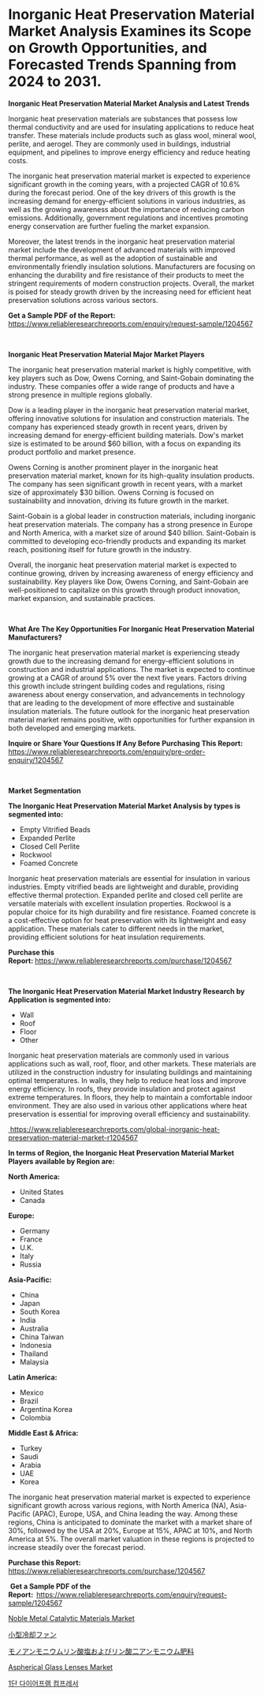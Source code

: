 <p><h1>Inorganic Heat Preservation Material Market Analysis Examines its Scope on Growth Opportunities, and Forecasted Trends Spanning from 2024 to 2031.</h1></p><p><strong>Inorganic Heat Preservation Material Market Analysis and Latest Trends</strong></p>
<p><p>Inorganic heat preservation materials are substances that possess low thermal conductivity and are used for insulating applications to reduce heat transfer. These materials include products such as glass wool, mineral wool, perlite, and aerogel. They are commonly used in buildings, industrial equipment, and pipelines to improve energy efficiency and reduce heating costs.</p><p>The inorganic heat preservation material market is expected to experience significant growth in the coming years, with a projected CAGR of 10.6% during the forecast period. One of the key drivers of this growth is the increasing demand for energy-efficient solutions in various industries, as well as the growing awareness about the importance of reducing carbon emissions. Additionally, government regulations and incentives promoting energy conservation are further fueling the market expansion.</p><p>Moreover, the latest trends in the inorganic heat preservation material market include the development of advanced materials with improved thermal performance, as well as the adoption of sustainable and environmentally friendly insulation solutions. Manufacturers are focusing on enhancing the durability and fire resistance of their products to meet the stringent requirements of modern construction projects. Overall, the market is poised for steady growth driven by the increasing need for efficient heat preservation solutions across various sectors.</p></p>
<p><strong>Get a Sample PDF of the Report:&nbsp;</strong> <a href="https://www.reliableresearchreports.com/enquiry/request-sample/1204567">https://www.reliableresearchreports.com/enquiry/request-sample/1204567</a></p>
<p>&nbsp;</p>
<p><strong>Inorganic Heat Preservation Material Major Market Players</strong></p>
<p><p>The inorganic heat preservation material market is highly competitive, with key players such as Dow, Owens Corning, and Saint-Gobain dominating the industry. These companies offer a wide range of products and have a strong presence in multiple regions globally.</p><p>Dow is a leading player in the inorganic heat preservation material market, offering innovative solutions for insulation and construction materials. The company has experienced steady growth in recent years, driven by increasing demand for energy-efficient building materials. Dow's market size is estimated to be around $60 billion, with a focus on expanding its product portfolio and market presence.</p><p>Owens Corning is another prominent player in the inorganic heat preservation material market, known for its high-quality insulation products. The company has seen significant growth in recent years, with a market size of approximately $30 billion. Owens Corning is focused on sustainability and innovation, driving its future growth in the market.</p><p>Saint-Gobain is a global leader in construction materials, including inorganic heat preservation materials. The company has a strong presence in Europe and North America, with a market size of around $40 billion. Saint-Gobain is committed to developing eco-friendly products and expanding its market reach, positioning itself for future growth in the industry.</p><p>Overall, the inorganic heat preservation material market is expected to continue growing, driven by increasing awareness of energy efficiency and sustainability. Key players like Dow, Owens Corning, and Saint-Gobain are well-positioned to capitalize on this growth through product innovation, market expansion, and sustainable practices.</p></p>
<p>&nbsp;</p>
<p><strong>What Are The Key Opportunities For Inorganic Heat Preservation Material Manufacturers?</strong></p>
<p><p>The inorganic heat preservation material market is experiencing steady growth due to the increasing demand for energy-efficient solutions in construction and industrial applications. The market is expected to continue growing at a CAGR of around 5% over the next five years. Factors driving this growth include stringent building codes and regulations, rising awareness about energy conservation, and advancements in technology that are leading to the development of more effective and sustainable insulation materials. The future outlook for the inorganic heat preservation material market remains positive, with opportunities for further expansion in both developed and emerging markets.</p></p>
<p><strong>Inquire or Share Your Questions If Any Before Purchasing This Report:</strong> <a href="https://www.reliableresearchreports.com/enquiry/pre-order-enquiry/1204567">https://www.reliableresearchreports.com/enquiry/pre-order-enquiry/1204567</a></p>
<p>&nbsp;</p>
<p><strong>Market Segmentation</strong></p>
<p><strong>The Inorganic Heat Preservation Material Market Analysis by types is segmented into:</strong></p>
<p><ul><li>Empty Vitrified Beads</li><li>Expanded Perlite</li><li>Closed Cell Perlite</li><li>Rockwool</li><li>Foamed Concrete</li></ul></p>
<p><p>Inorganic heat preservation materials are essential for insulation in various industries. Empty vitrified beads are lightweight and durable, providing effective thermal protection. Expanded perlite and closed cell perlite are versatile materials with excellent insulation properties. Rockwool is a popular choice for its high durability and fire resistance. Foamed concrete is a cost-effective option for heat preservation with its lightweight and easy application. These materials cater to different needs in the market, providing efficient solutions for heat insulation requirements.</p></p>
<p><strong>Purchase this Report:&nbsp;</strong><a href="https://www.reliableresearchreports.com/purchase/1204567">https://www.reliableresearchreports.com/purchase/1204567</a></p>
<p>&nbsp;</p>
<p><strong>The Inorganic Heat Preservation Material Market Industry Research by Application is segmented into:</strong></p>
<p><ul><li>Wall</li><li>Roof</li><li>Floor</li><li>Other</li></ul></p>
<p><p>Inorganic heat preservation materials are commonly used in various applications such as wall, roof, floor, and other markets. These materials are utilized in the construction industry for insulating buildings and maintaining optimal temperatures. In walls, they help to reduce heat loss and improve energy efficiency. In roofs, they provide insulation and protect against extreme temperatures. In floors, they help to maintain a comfortable indoor environment. They are also used in various other applications where heat preservation is essential for improving overall efficiency and sustainability.</p></p>
<p><a href="https://www.reliableresearchreports.com/global-inorganic-heat-preservation-material-market-r1204567">&nbsp;https://www.reliableresearchreports.com/global-inorganic-heat-preservation-material-market-r1204567</a></p>
<p><strong>In terms of Region, the Inorganic Heat Preservation Material Market Players available by Region are:</strong></p>
<p>
    <p> <strong> North America: </strong>
        <ul>
            <li>United States</li>
            <li>Canada</li>
        </ul>
        </p> 
    <p> <strong> Europe: </strong>
        <ul>
            <li>Germany</li>
            <li>France</li>
            <li>U.K.</li>
            <li>Italy</li>
            <li>Russia</li>
        </ul>
        </p> 
    <p> <strong> Asia-Pacific: </strong>
        <ul>
            <li>China</li>
            <li>Japan</li>
            <li>South Korea</li>
            <li>India</li>
            <li>Australia</li>
            <li>China Taiwan</li>
            <li>Indonesia</li>
            <li>Thailand</li>
            <li>Malaysia</li>
        </ul>
        </p> 
    <p> <strong> Latin America: </strong>
        <ul>
            <li>Mexico</li>
            <li>Brazil</li>
            <li>Argentina Korea</li>
            <li>Colombia</li>
        </ul>
        </p> 
    <p> <strong> Middle East & Africa: </strong>
        <ul>
            <li>Turkey</li>
            <li>Saudi</li>
            <li>Arabia</li>
            <li>UAE</li>
            <li>Korea</li>
        </ul>
    </p>
    </p>
<p><p>The inorganic heat preservation material market is expected to experience significant growth across various regions, with North America (NA), Asia-Pacific (APAC), Europe, USA, and China leading the way. Among these regions, China is anticipated to dominate the market with a market share of 30%, followed by the USA at 20%, Europe at 15%, APAC at 10%, and North America at 5%. The overall market valuation in these regions is projected to increase steadily over the forecast period.</p></p>
<p><strong>Purchase this Report: </strong><a href="https://www.reliableresearchreports.com/purchase/1204567">https://www.reliableresearchreports.com/purchase/1204567</a></p>
<p>&nbsp;<strong>Get a Sample PDF of the Report:&nbsp;&nbsp;</strong><a href="https://www.reliableresearchreports.com/enquiry/request-sample/1204567">https://www.reliableresearchreports.com/enquiry/request-sample/1204567</a></p>
<p><strong></strong></p>
<p><p><a href="https://github.com/JuliaFadel1922/Market-Research-Report-List-1/blob/main/noble-metal-catalytic-materials-market.md">Noble Metal Catalytic Materials Market</a></p><p><a href="https://github.com/DudleyFerry/Market-Research-Report-List-1/blob/main/5630461111376.md">小型冷却ファン</a></p><p><a href="https://github.com/DemarcusKuhlman/Market-Research-Report-List-1/blob/main/8358930111375.md">モノアンモニウムリン酸塩およびリン酸二アンモニウム肥料</a></p><p><a href="https://issuu.com/reportprime-2/docs/aspherical-glass-lenses-market-size-2030.pptx">Aspherical Glass Lenses Market</a></p><p><a href="https://github.com/valroy852/Market-Research-Report-List-1/blob/main/2331983106312.md">1단 다이어프램 컴프레서</a></p></p>